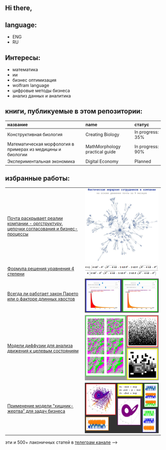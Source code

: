 ## Hi there,

## language:

- ENG
- RU

## Интересы:

- математика
- ии
- бизнес оптимизация
- wolfram language
- цифровые методы бизнеса
- анализ данных и аналитика

## книги, публикуемые в этом репозитории:

|название|name|статус|
|:-|:-|:-|
|Конструктивная биология|Creating Biology|In progress: 35%|
|Математическая морфология в примерах из медицины и биологии|MathMorphology practical guide|In progress: 90%|
|Экспериментальная экономика|Digital Economy|Planned|

## избранные работы:

|||
|:-|:-|
|[Почта раскрывает реалии компании - оргструктуру, цепочки согласования и бизнес-процессы](https://t.me/dkkru/46)|![pic1](ex1.jpg)|
|[Формула решения уравнения 4 степени](https://habr.com/ru/articles/537068/)|![pic2](ex2.png)|
|[Всегда ли работает закон Парето или о факторе длинных хвостов](https://t.me/dkkru/680)|![pic3](ex3.jpg)|
|[Модели диффузии для анализа движения к целевым состояниям](https://t.me/dkkru/626)|![pic4](ex4.jpg)|
|[Применение модели “хищник-жертва” для задач бизнеса](https://t.me/dkkru/593)|![pic5](ex5.jpg)|

эти и 500+ лаконичных статей в [телеграм канале](https://t.me/dkkru)
-->
